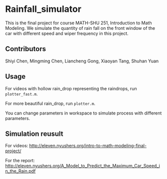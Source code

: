 # Rainfall_simulator
This is the final project for course MATH-SHU 251, Introduction to Math Modeling. We simulate the quantity of rain fall on the front window of the car with different speed and wiper frequency in this project.

## Contributors
Shiyi Chen, Mingming Chen, Liancheng Gong, Xiaoyan Tang, Shuhan Yuan

## Usage
For videos with hollow rain_drop representing the raindrops, run `plotter_fast.m`.

For more beautiful rain_drop, run `plotter.m`.

You can change parameters in workspace to simulate process with different parameters.

## Simulation reusult
For videos:
http://eleven.nyushers.org/intro-to-math-modeling-final-project/

For the report:
http://eleven.nyushers.org/A_Model_to_Predict_the_Maximum_Car_Speed_in_the_Rain.pdf
